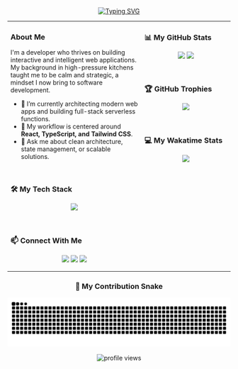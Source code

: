 <div align="center">
  <a href="https://git.io/typing-svg"><img src="https://readme-typing-svg.demolab.com?font=Fira+Code&weight=700&size=30&pause=1000&color=36BCF7&center=true&vCenter=true&width=435&lines=Hey+there%2C+I'm+Jayson+(Sxientrie);Freelance+Web+Developer;React+%26+TypeScript+Enthusiast;Building+Scalable+Solutions" alt="Typing SVG" /></a>
</div>

<table>
<tr valign="top">
<td width="60%">

### About Me

I'm a developer who thrives on building interactive and intelligent web applications. My background in high-pressure kitchens taught me to be calm and strategic, a mindset I now bring to software development.

- 🔭 I’m currently architecting modern web apps and building full-stack serverless functions.
- 🌱 My workflow is centered around **React, TypeScript, and Tailwind CSS**.
- 💬 Ask me about clean architecture, state management, or scalable solutions.

<br>

### 🛠️ My Tech Stack

<p align="center">
  <a href="https://skillicons.dev">
    <img src="https://skillicons.dev/icons?i=react,nextjs,ts,tailwind,html,css,mongodb,prisma,git,docker,ruby,rails" />
  </a>
</p>

<br>

### 📫 Connect With Me

<p align="center">
  <a href="mailto:jasonrico.career@gmail.com"><img src="https://img.shields.io/badge/Gmail-D14836?style=for-the-badge&logo=gmail&logoColor=white"></a>
  <a href="https://linkedin.com/in/jaysonrico-career"><img src="https://img.shields.io/badge/LinkedIn-0077B5?style=for-the-badge&logo=linkedin&logoColor=white"></a>
  <a href="https://sxentrie.github.io/MyPortfolio"><img src="https://img.shields.io/badge/Portfolio-255,255,255?style=for-the-badge&logo=About.me&logoColor=black"></a>
</p>

</td>
<td width="40%">

### 📊 My GitHub Stats

<p align="center">
  <img src="https://github-readme-stats.vercel.app/api?username=Sxientrie&theme=gruvbox&show_icons=true&hide_border=true&count_private=true&rank_icon=github" />
  <img src="https://github-readme-stats.vercel.app/api/top-langs/?username=Sxientrie&theme=gruvbox&layout=compact&hide_border=true" />
</p>

<br>

### 🏆 GitHub Trophies

<p align="center">
  <img src="https://github-profile-trophy.vercel.app/?username=Sxientrie&theme=gruvbox&column=3&row=2&margin-w=15&margin-h=15" />
</p>

<br>

### 💻 My Wakatime Stats

<p align="center">
  <img src="https://github-readme-stats.vercel.app/api/wakatime?username=Sxientrie&theme=gruvbox&layout=compact&hide_border=true" />
</p>

</td>
</tr>
</table>

<div align="center">
  
### 🐍 My Contribution Snake
  <img src="https://github.com/Sxientrie/Sxientrie/blob/output/github-contribution-grid-snake.svg" alt="contribution snake">

</div>

<p align="center">
  <img src="https://komarev.com/ghpvc/?username=Sxientrie&color=green" alt="profile views"/>
</p>

